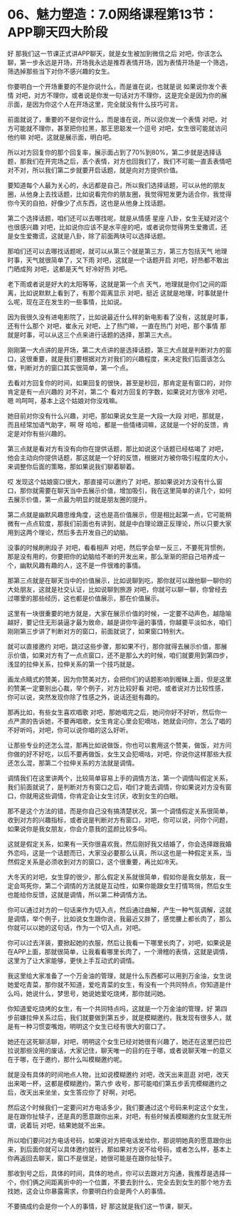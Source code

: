 # 06、魅力塑造：7.0网络课程第13节：APP聊天四大阶段

好 那我们这一节课正式讲APP聊天，就是女生被加到微信之后 对吧，你该怎么聊，第一步永远是开场，开场我永远是推荐表情开场，因为表情开场是一个筛选，筛选掉那些当下对你不感兴趣的女生。

你要明白一个开场重要的不是你说什么，而是谁在说，也就是说 如果说你发个表情 对吧，对方不理你，或者说是你发一句话对方不理你，这是完全是因为你的展示面，是因为你这个人在开场这里，完全就没有什么技巧可言。

前面就说了，重要的不是你说什么，而是谁在说，所以说你发一个表情 对吧，对方可能就不理你，甚至把你拉黑，那王思聪发一个逗号 对吧，女生很可能就访问他约嘛 对吧，这就是展示面，明白吧。

所以对方回复你的那个回复率，展示面占到了70%到80%，第二步就是选择话题，那我们在开完场之后，丢个表情，对方也回我们了，我们不可能一直丢表情吧 对不对，所以我们第二步就要开启话题，就是向对方提供价值。

要知道每个人最为关心的，永远都是自己，所以我们选择话题，可以从他的朋友圈，从他身上去找话题，比如说看完你的朋友圈，我觉得短发更为适合你，我觉得你今天的自拍，好像少了点东西，这也是从他身上找话题。

第二个选择话题，咱们还可以去哪找呢，就是从情感 星座 八卦，女生无疑对这个也很感兴趣 对吧，比如说你应该不是水平座的吧，或者说你觉得男生爱撒谎，还是女生爱撒谎，这就是八卦，除了前面两块可以选择话题。

那咱们还可以去哪找话题呢，就可以从第三个就是第三方，第三方包括天气 地理 时事，天气就很简单了，又下雨 对吧，这就是一个话题开启 对吧，好热都不敢出门晒成狗 对吧，这都是天气 好冷好热 对吧。

老下雨或者说是好大的太阳等等，这就是第一个点 天气，地理就是你们之间的距离，比如说默默上看到了，有那个距离显示 对吧，挺近 这就是地理，时事就是什么呢，现在正在发生的一些事情，比如说。

因为我很久没有进电影院了，比如说最近什么样的新电影看了没有，这就是时事，还有什么那个 对吧，崔永元 对吧，上了热门嘛，一直在热门 对吧，那个事情 那就是时事，可以从这三个点来进行话题的选择，那第三大点。

刚刚第一大点讲的是开场，第二大点讲的是选择话题，第三大点就是判断对方的窗口，这很重要，就是我们要根据对方对我们的兴趣程度，来决定我们后面该怎么做，判断对方的窗口其实很简单，第一个点。

去看对方回复你的时间，如果回复的很快，甚至是秒回，那肯定是有窗口的，对你肯定是有一点兴趣的 对不对，第二个 看对方回复的字数，如果说对方很冷 对吧，嗯 呜呵呵，基本上这个姑娘对你没戏嘛。

她目前对你没有什么兴趣，对吧，那如果说女生是一大段一大段 对吧，那就是，而且经常加语气助字，啊 呀 哈哈，都是一些情绪词嘛，这就是一个好的反馈，肯定是对你有些兴趣的。

第三点就是看对方有没有向你在提供话题，那比如说这个话题已经枯竭了 对吧，他会主动向你提供话题，那这就是一个好的反馈，根据对方被你吸引程度的大小，来调整你后面的策略，那如果说我们聊着聊着。

哎 发现这个姑娘窗口很大，那直接可以邀约了 对吧，那如果说对方没有什么窗口，那你就需要在聊天当中去展示价值，增加吸引，我在这里简单的讲几个，如何去展示价值，第一点最为明显的就是朋友圈的提升。

第二点就是幽默风趣思维角度，这也是高价值展示，但是相比起第一点，它可能稍微有一点点软度，那我们前面也有讲到，就是中白理论跟正反理论，所以只要大家用到这两个理论，然后多去开发自己的幼脑。

没事的时候刷刷段子 对吧，看看相声 对吧，然后学会举一反三，不要死背惯例，那是没有用的，你要把你的幼脑给不断的开发出来，那么渐渐的把自己培养成一个，幽默风趣有趣的人，这不是一件很难的事情。

那第三点就是在聊天当中的价值展示，比如说聊到吃，那你就可以跟他聊一聊你的大处朋友，这就是社交认证，比如说聊到旅游 对吧，你就可以聊一聊，你曾经去过哪里的那些经历，这也都是价值展示，那在价值展示。

这里有一块很重要的地方就是，大家在展示价值的时候，一定要不动声色，越隐喻越好，要记住无形装逼才最为致命，越是讲你牛逼的事情，你越要平淡如水，咱们刚刚第三步讲了判断对方的窗口，前面就说了，如果窗口特别大。

就可以直接邀约 对吧，跳过这些步骤，那如果不行，那你就得去展示价值，那展示价值，如果对方有了一点点窗口，还不是那么大的时候，咱们就要用到第四步，浅显的拉伸关系，拉伸关系的第一个技巧就是。

画龙点睛式的赞美，因为你赞美对方，会把你们的话题影响到暧昧上面，但是这里的赞美一定要别出心裁，举个例子，对方比较好看 对吧，或者说对方比较性感，你可以说，突然发现你除了性感之外，说话还挺有趣的。

那再比如，有些女生喜欢唱歌 对吧，那她唱完之后，她问你好不好听，然后你一点严肃的告诉她，不要再唱歌，女生肯定心里会犯嘀咕，她就会问你，怎么了唱的不好听吗，对吧，你可以说你唱的这么好听。

让那些专业的还怎么混，那再比如说做饭，你也可以套用这个赞美，做饭，对方问你做的好不好吃，以后不要再做饭，女生又会犯嘀咕，对吧，你说你这样那些大叔还怎么混，那第二个拉伸关系的方法就是调情。

调情我们在这里讲两个，比较简单容易上手的调情方法，第一个调情叫假定关系，我们前面就说了，是判断对方有窗口之后，咱们才能去调情，你如果说对方没有窗口，你就用这些调情，你肯定会让女生讨厌，收到女生的白眼。

那不是这个方法的错，而是你自己没有搞清楚状况，第一个调情假定关系很简单，收到对方的兴趣指标，或者说是判断对方有窗口，对吧，你可以说，问你个问题，如果说你是我女朋友，你会介意我的蓝颜比较多吗。

这就是假定关系，如果有一天你很喜欢我，然后刚好我又结婚了，你会选择跟我婚外恋吗，这是一个话题而已，大家没必要那么认真，所以这也是一种假定关系，当然假定关系是必须收到对方的窗口，这个很重要，再比如冷天。

大冬天的对吧，女生穿的很少，那么假定关系就很简单，假如你是我女朋友，我一定会骂死你，第二个调情的方法就是互动性，如果你能跟女生打情骂俏，然后女生也能给你反馈，这就是调情，所以第二种调情方法。

你可以通过对方的一句话来作为切入点，然后通过曲解，产生一种气氛调解，这就是调情，举个例子，比如说女生跟你说，我最近又胖了，感觉腰上都长肉了，那么你就可以以她的这句话，作为一个切入点，对吧。

你可以过去洋装，要掀起她的衣服，然后让我看一下哪里长肉了，对吧，如果说是在APP上面，那就很简单，让我看看哪里长肉了，一个滑稽的表情，这就是调情，这里为了让大家能够，更快上手互动式的调情。

我这里给大家准备了一个万金油的管理，就是什么东西都可以用到万金油，女生说她爱吃青菜，那你就不知道，爱吃青菜的女生，有没有一个共同特点，你知道是什么吗，她说什么，梦思号，她说她爱吃烧烤，那你就问她。

你知道爱吃烧烤的女生，有一个共同特点吗，这就是一个万金油的管理，好 第四步前嫌拉伸关系过后，我们就要做到第五步，就是模糊邀约，我发现有很多人，就是有一种习惯耍嘴炮，明明这个女生已经有很大的窗口了。

她还在这死聊活聊，对吧，明明这个女生已经对她很有兴趣了，她还在这里巴拉巴拉说那些没用的废话，大家记住，聊天唯一的目的在于哪，或者说聊天唯一的意义在于哪，在于邀约，那什么叫模糊邀约呢。

就是没有具体的时间地点人物，比如说模糊邀约 对吧，改天出来逛逛 对吧，改天出来喝一杯，这都是模糊邀约，第六步 收号，那可能咱们第五步丢完模糊邀约之后，改天出来坐坐，女生答应你了 好啊，对吧。

然后这个时候我们一定要问对方电话多少，我们要通过这个号码来判定这个女生，是在跟你扯犊子，还是真的愿意跟你出来，对吧，有些时候丢模糊邀约女生就无所谓，说着玩 对吧，结果她就不出来。

所以咱们要问对方电话号码，如果说对方把电话发给你，那说明她真的愿意跟你出来，到后面你就可以具体邀约就行，那如果对方说不给号码，或者怎么样，基本上你再返回去聊天，窗口不是很足，她很可能是在跟你扯犊子。

那收到号之后，具体的时间，具体的地点，你可以去跟对方沟通，我推荐是选择一个，你们俩之间距离折中的一个位置，不要去到什么，完全去到女生的那个地方去找她，这会让你暴露需求，你要明白约会是两个人的事情。

不要搞成约会是你一个人的事情，好 那这就是我们这一节课，聊天。